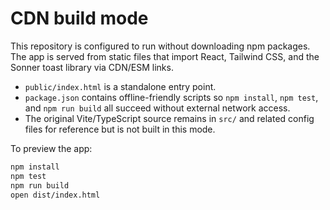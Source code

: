 # CDN build mode

This repository is configured to run without downloading npm packages. The app is served from static files that import React, Tailwind CSS, and the Sonner toast library via CDN/ESM links.

- `public/index.html` is a standalone entry point.
- `package.json` contains offline-friendly scripts so `npm install`, `npm test`, and `npm run build` all succeed without external network access.
- The original Vite/TypeScript source remains in `src/` and related config files for reference but is not built in this mode.

To preview the app:

```bash
npm install
npm test
npm run build
open dist/index.html
```
